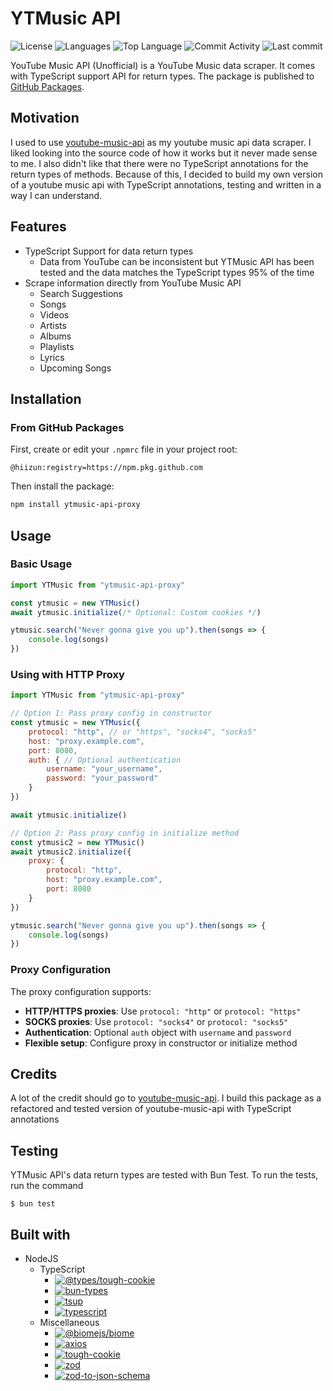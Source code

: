 # YTMusic API

![License](https://img.shields.io/github/license/HiiZun/ts-npm-ytmusic-api?style=for-the-badge) ![Languages](https://img.shields.io/github/languages/count/HiiZun/ts-npm-ytmusic-api?style=for-the-badge) ![Top Language](https://img.shields.io/github/languages/top/HiiZun/ts-npm-ytmusic-api?style=for-the-badge) ![Commit Activity](https://img.shields.io/github/commit-activity/y/HiiZun/ts-npm-ytmusic-api?style=for-the-badge) ![Last commit](https://img.shields.io/github/last-commit/HiiZun/ts-npm-ytmusic-api?style=for-the-badge)

YouTube Music API (Unofficial) is a YouTube Music data scraper. It comes with TypeScript support API for return types. The package is published to [GitHub Packages](https://github.com/HiiZun/ts-npm-ytmusic-api/packages).

## Motivation

I used to use [youtube-music-api](https://npmjs.com/package/youtube-music-api) as my youtube music api data scraper. I liked looking into the source code of how it works but it never made sense to me. I also didn't like that there were no TypeScript annotations for the return types of methods.
Because of this, I decided to build my own version of a youtube music api with TypeScript annotations, testing and written in a way I can understand.

## Features

-   TypeScript Support for data return types
    -   Data from YouTube can be inconsistent but YTMusic API has been tested and the data matches the TypeScript types 95% of the time
-   Scrape information directly from YouTube Music API
    -   Search Suggestions
    -   Songs
    -   Videos
    -   Artists
    -   Albums
    -   Playlists
    -   Lyrics
    -   Upcoming Songs

## Installation

### From GitHub Packages

First, create or edit your `.npmrc` file in your project root:

```
@hiizun:registry=https://npm.pkg.github.com
```

Then install the package:

```bash
npm install ytmusic-api-proxy
```

## Usage

### Basic Usage

```js
import YTMusic from "ytmusic-api-proxy"

const ytmusic = new YTMusic()
await ytmusic.initialize(/* Optional: Custom cookies */)

ytmusic.search("Never gonna give you up").then(songs => {
	console.log(songs)
})
```

### Using with HTTP Proxy

```js
import YTMusic from "ytmusic-api-proxy"

// Option 1: Pass proxy config in constructor
const ytmusic = new YTMusic({
	protocol: "http", // or "https", "socks4", "socks5"
	host: "proxy.example.com",
	port: 8080,
	auth: { // Optional authentication
		username: "your_username",
		password: "your_password"
	}
})

await ytmusic.initialize()

// Option 2: Pass proxy config in initialize method
const ytmusic2 = new YTMusic()
await ytmusic2.initialize({
	proxy: {
		protocol: "http",
		host: "proxy.example.com", 
		port: 8080
	}
})

ytmusic.search("Never gonna give you up").then(songs => {
	console.log(songs)
})
```

### Proxy Configuration

The proxy configuration supports:

- **HTTP/HTTPS proxies**: Use `protocol: "http"` or `protocol: "https"`
- **SOCKS proxies**: Use `protocol: "socks4"` or `protocol: "socks5"`
- **Authentication**: Optional `auth` object with `username` and `password`
- **Flexible setup**: Configure proxy in constructor or initialize method

## Credits

A lot of the credit should go to [youtube-music-api](https://npmjs.com/package/youtube-music-api). I build this package as a refactored and tested version of youtube-music-api with TypeScript annotations

## Testing

YTMusic API's data return types are tested with Bun Test. To run the tests, run the command

```
$ bun test
```

## Built with

-   NodeJS
    -   TypeScript
        -   [![@types/tough-cookie](https://img.shields.io/badge/%40types%2Ftough--cookie-%5E4.0.5-red?style=flat-square)](https://npmjs.com/package/@types/tough-cookie/v/4.0.5)
        -   [![bun-types](https://img.shields.io/badge/bun--types-%5E1.1.18-red?style=flat-square)](https://npmjs.com/package/bun-types/v/1.1.18)
        -   [![tsup](https://img.shields.io/badge/tsup-%5E8.1.0-red?style=flat-square)](https://npmjs.com/package/tsup/v/8.1.0)
        -   [![typescript](https://img.shields.io/badge/typescript-5.1-red?style=flat-square)](https://npmjs.com/package/typescript/v/5.1)
    -   Miscellaneous
        -   [![@biomejs/biome](https://img.shields.io/badge/%40biomejs%2Fbiome-1.8.3-red?style=flat-square)](https://npmjs.com/package/@biomejs/biome/v/1.8.3)
        -   [![axios](https://img.shields.io/badge/axios-%5E1.7.2-red?style=flat-square)](https://npmjs.com/package/axios/v/1.7.2)
        -   [![tough-cookie](https://img.shields.io/badge/tough--cookie-%5E4.1.4-red?style=flat-square)](https://npmjs.com/package/tough-cookie/v/4.1.4)
        -   [![zod](https://img.shields.io/badge/zod-%5E3.23.8-red?style=flat-square)](https://npmjs.com/package/zod/v/3.23.8)
        -   [![zod-to-json-schema](https://img.shields.io/badge/zod--to--json--schema-%5E3.23.1-red?style=flat-square)](https://npmjs.com/package/zod-to-json-schema/v/3.23.1)
